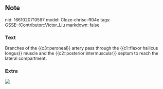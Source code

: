 ## Note
nid: 1661020710567
model: Cloze-chrisc-ff04e
tags: GSSE::!Contributor::Victor_Liu
markdown: false

### Text
Branches of the {{c3::peroneal}} artery pass through the {{c1::flexor hallicus longus}} muscle and the {{c2::posterior intermuscular}} septum to reach the lateral compartment.

### Extra
<img src="paste-d915958c3f8537a8196160cae05d26b2cf05c7f3.jpg">

